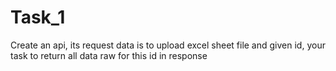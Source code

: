 # Task_1
Create an api, its request data is to upload excel sheet file and given id, your task to return all data raw for this id in response
